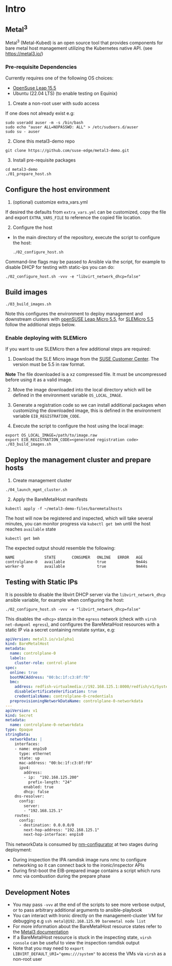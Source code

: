 # Intro

## Metal<sup>3</sup>

Metal<sup>3</sup> (Metal-Kubed) is an open source tool that provides components for bare metal host management utilizing
the Kubernetes native API. (see https://metal3.io/)

### Pre-requisite Dependencies

Currently requires one of the following OS choices:

- [OpenSuse Leap 15.5](https://get.opensuse.org/leap/15.5/)
- Ubuntu (22.04 LTS) (to enable testing on Equinix)

1. Create a non-root user with sudo access

If one does not already exist e.g:

```
sudo useradd auser -m -s /bin/bash
sudo echo "auser ALL=NOPASSWD: ALL" > /etc/sudoers.d/auser
sudo su - auser
```

2. Clone this metal3-demo repo

```shell
git clone https://github.com/suse-edge/metal3-demo.git
```

3. Install pre-requisite packages

```shell
cd metal3-demo
./01_prepare_host.sh
```

## Configure the host environment

1. (optional) customize extra_vars.yml

If desired the defaults from `extra_vars.yml` can be customized, copy the file and export `EXTRA_VARS_FILE` to reference the copied file location.

2. Configure the host

- In the main directory of the repository, execute the script to configure the host:

  ```shell
  ./02_configure_host.sh
  ```

Command-line flags may be passed to Ansible via the script, for example to disable DHCP for testing with static-ips you can do:

  ```shell
  ./02_configure_host.sh -vvv -e "libvirt_network_dhcp=false"
  ```

## Build images

  ```shell
  ./03_build_images.sh
  ```

Note this configures the environment to deploy management and downstream clusters with [openSUSE Leap Micro 5.5](https://get.opensuse.org/leapmicro/5.5/),
for [SLEMicro 5.5](https://documentation.suse.com/sle-micro/5.5/) follow the additional steps below.

### Enable deploying with SLEMicro

If you want to use SLEMicro then a few additional steps are required:

1. Download the SLE Micro image from the [SUSE Customer Center](https://www.suse.com/download/sle-micro/). The version must be 5.5 in raw format.

**Note** The file downloaded is a xz compressed file. It must be uncompressed before using it as a valid image.

2. Move the image downloaded into the local directory which will be defined in the environment variable `OS_LOCAL_IMAGE`.

3. Generate a registration code so we can install additional packages when customizing the downloaded image, this is defined in the environment variable `EIB_REGISTRATION_CODE`.

4. Execute the script to configure the host using the local image:

  ```shell
  export OS_LOCAL_IMAGE=/path/to/image.raw
  export EIB_REGISTRATION_CODE=<generated registration code>
  ./03_build_images.sh
  ```

## Deploy the management cluster and prepare hosts

1. Create management cluster

  ```shell
  ./04_launch_mgmt_cluster.sh
  ```

2. Apply the BareMetalHost manifests

```shell
kubectl apply -f ~/metal3-demo-files/baremetalhosts
```

The host will now be registered and inspected, which will take several minutes,
you can monitor progress via `kubectl get bmh` until the host reaches `available` state

```shell
kubectl get bmh
```

The expected output should resemble the following:

```
NAME             STATE       CONSUMER   ONLINE   ERROR   AGE
controlplane-0   available              true             9m44s
worker-0         available              true             9m44s
```

## Testing with Static IPs

It is possible to disable the libvirt DHCP server via the `libvirt_network_dhcp` ansible variable, for example when configuring the host:

  ```shell
  ./02_configure_host.sh -vvv -e "libvirt_network_dhcp=false"
  ```

This disables the `<dhcp>` stanza in the `egress` network (check with `virsh net-dumpxml egress`), and configures the BareMetalHost resources with a static IP via a secret containing nmstate syntax, e.g:

```yaml
apiVersion: metal3.io/v1alpha1
kind: BareMetalHost
metadata:
  name: controlplane-0
  labels:
    cluster-role: control-plane
spec:
  online: true
  bootMACAddress: "00:bc:1f:c3:8f:f0"
  bmc:
    address: redfish-virtualmedia://192.168.125.1:8000/redfish/v1/Systems/112815c5-b60f-4753-86d9-b25063c7bfc3
    disableCertificateVerification: true
    credentialsName: controlplane-0-credentials
  preprovisioningNetworkDataName: controlplane-0-networkdata
---
apiVersion: v1
kind: Secret
metadata:
  name: controlplane-0-networkdata
type: Opaque
stringData:
  networkData: |
    interfaces:
    - name: enp1s0
      type: ethernet
      state: up
      mac-address: "00:bc:1f:c3:8f:f0"
      ipv4:
        address:
        - ip:  "192.168.125.200"
          prefix-length: "24"
        enabled: true
        dhcp: false
    dns-resolver:
      config:
        server:
        - "192.168.125.1"
    routes:
      config:
      - destination: 0.0.0.0/0
        next-hop-address: "192.168.125.1"
        next-hop-interface: enp1s0
```

This networkData is consumed by [nm-configurator](https://github.com/suse-edge/nm-configurator) at two stages during deployment:

- During inspection the IPA ramdisk image runs nmc to configure networking so it can connect back to the ironic/inspector APIs
- During first-boot the EIB-prepared image contains a script which runs nmc via combustion during the prepare phase

## Development Notes

- You may pass `-vvv` at the end of the scripts to see more verbose output, or to pass arbitrary additional arguments to ansible-playbook
- You can interact with Ironic directly on the management-cluster VM for debugging e.g `ssh metal@192.168.125.99 baremetal node list`
- For more information about the BareMetalHost resource states refer to the [Metal3 documentation](https://github.com/metal3-io/baremetal-operator/blob/main/docs/BaremetalHost_ProvisioningState.png)
- If a BareMetalHost resource is stuck in the inspecting state, `virsh console` can be useful to view the inspection ramdisk output
- Note that you may need to `export LIBVIRT_DEFAULT_URI="qemu:///system"` to access the VMs via `virsh` as a non-root user
